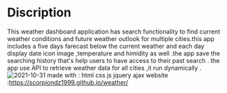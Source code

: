 # Discription
This weather dashboard application has search functionality to find current weather conditions and future weather outlook for multiple cities.this app includes a five days farecast below the current weather and each day display date  icon image ,temperature and himidity as well .the app save the searching history that's help users to have access to their past search .
the app use API to retrieve weather data for all cities ,it run dynamically .
![2021-10-31](https://user-images.githubusercontent.com/84550325/139599846-04f42e77-601a-42cc-8b35-45be61d81a54.png)
made with :
html
css
js
jquery
ajax 
website :https://scorpiondz1999.github.io/weather/
